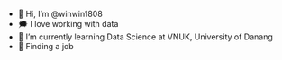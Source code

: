 - 👋 Hi, I’m @winwin1808
- 🗯️ I love working with data
- 🌱 I’m currently learning Data Science at VNUK, University of Danang
- 🐧 Finding a job
<!---
winwin1808/winwin1808 is a ✨ special ✨ repository because its `README.md` (this file) appears on your GitHub profile.
You can click the Preview link to take a look at your changes.
--->
